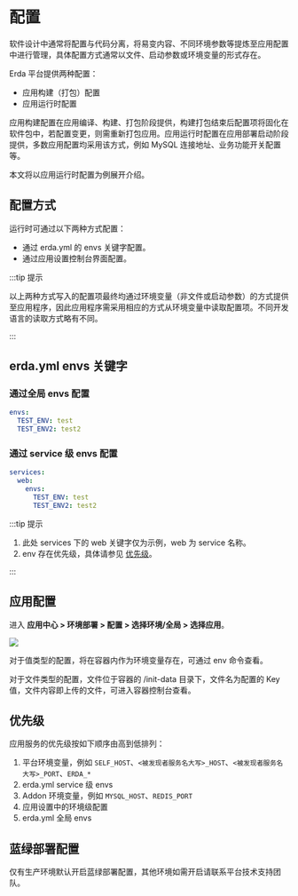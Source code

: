 # 配置

软件设计中通常将配置与代码分离，将易变内容、不同环境参数等提炼至应用配置中进行管理，具体配置方式通常以文件、启动参数或环境变量的形式存在。

Erda 平台提供两种配置：

* 应用构建（打包）配置
* 应用运行时配置

应用构建配置在应用编译、构建、打包阶段提供，构建打包结束后配置项将固化在软件包中，若配置变更，则需重新打包应用。应用运行时配置在应用部署启动阶段提供，多数应用配置均采用该方式，例如 MySQL 连接地址、业务功能开关配置等。

本文将以应用运行时配置为例展开介绍。

## 配置方式

运行时可通过以下两种方式配置：

* 通过 erda.yml 的 envs 关键字配置。
* 通过应用设置控制台界面配置。

:::tip 提示

以上两种方式写入的配置项最终均通过环境变量（非文件或启动参数）的方式提供至应用程序，因此应用程序需采用相应的方式从环境变量中读取配置项。不同开发语言的读取方式略有不同。

:::

## erda.yml envs 关键字

### 通过全局 envs 配置

```yaml
envs:
  TEST_ENV: test
  TEST_ENV2: test2
```

### 通过 service 级 envs 配置

```yaml
services:
  web:
    envs:
      TEST_ENV: test
      TEST_ENV2: test2
```

:::tip 提示

1. 此处 services 下的 web 关键字仅为示例，web 为 service 名称。
2. env 存在优先级，具体请参见 [优先级](./config.html#优先级)。

:::

## 应用配置

进入 **应用中心 > 环境部署 > 配置 > 选择环境/全局 > 选择应用**。

![](http://terminus-paas.oss-cn-hangzhou.aliyuncs.com/paas-doc/2022/02/28/8a6c030a-5f82-44b4-b064-1edf26a3ad62.png)

对于值类型的配置，将在容器内作为环境变量存在，可通过 env 命令查看。

对于文件类型的配置，文件位于容器的 /init-data 目录下，文件名为配置的 Key 值，文件内容即上传的文件，可进入容器控制台查看。

## 优先级

应用服务的优先级按如下顺序由高到低排列：

1. 平台环境变量，例如 `SELF_HOST`、`<被发现者服务名大写>_HOST`、`<被发现者服务名大写>_PORT`、`ERDA_*`
2. erda.yml service 级 envs
3. Addon 环境变量，例如 `MYSQL_HOST`、`REDIS_PORT`
4. 应用设置中的环境级配置
5. erda.yml 全局 envs

## 蓝绿部署配置

仅有生产环境默认开启蓝绿部署配置，其他环境如需开启请联系平台技术支持团队。

